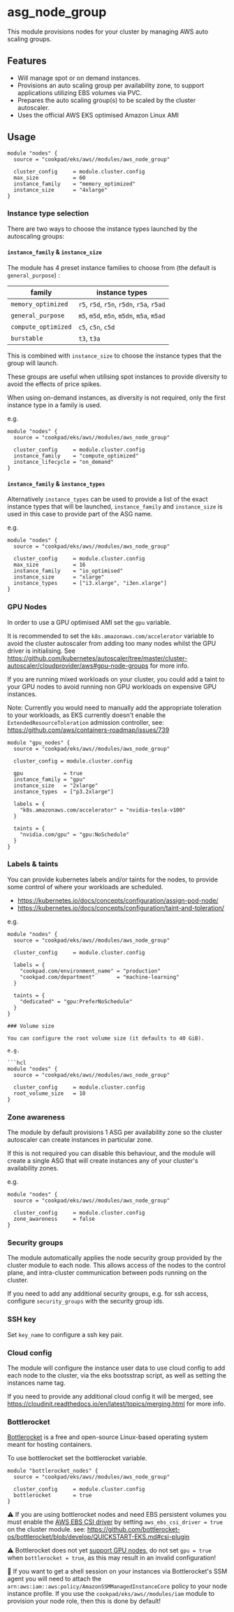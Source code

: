 # asg_node_group

This module provisions nodes for your cluster by managing AWS auto scaling groups.

## Features

* Will manage spot or on demand instances.
* Provisions an auto scaling group per availability zone, to support applications
  utilizing EBS volumes via PVC.
* Prepares the auto scaling group(s) to be scaled by the cluster autoscaler.
* Uses the official AWS EKS optimised Amazon Linux AMI

## Usage

```hcl
module "nodes" {
  source = "cookpad/eks/aws//modules/aws_node_group"

  cluster_config     = module.cluster.config
  max_size           = 60
  instance_family    = "memory_optimized"
  instance_size      = "4xlarge"
}
```

### Instance type selection

There are two ways to choose the instance types launched by the autoscaling
groups:

#### `instance_family` & `instance_size`

The module has 4 preset instance families to choose from (the default is `general_purpose`) :

| family | instance types |
|--------|----------------|
| `memory_optimized`  | `r5`, `r5d`, `r5n`, `r5dn`, `r5a`, `r5ad` |
| `general_purpose`   | `m5`, `m5d`, `m5n`, `m5dn`, `m5a`, `m5ad` |
| `compute_optimized` | `c5`, `c5n`, `c5d` |
| `burstable`         | `t3`, `t3a` |

This is combined with `instance_size` to choose the instance types that the
group will launch.

These groups are useful when utilising spot instances to provide diversity to
avoid the effects of price spikes.

When using on-demand instances, as diversity is not required, only the
first instance type in a family is used.

e.g.
```hcl
module "nodes" {
  source = "cookpad/eks/aws//modules/aws_node_group"

  cluster_config     = module.cluster.config
  instance_family    = "compute_optimized"
  instance_lifecycle = "on_demand"
}
```

#### `instance_family` & `instance_types`

Alternatively `instance_types` can be used to provide a list of the exact
instance types that will be launched, `instance_family` and `instance_size` is
used in this case to provide part of the ASG name.

e.g.
```hcl
module "nodes" {
  source = "cookpad/eks/aws//modules/aws_node_group"

  cluster_config     = module.cluster.config
  max_size           = 16
  instance_family    = "io_optimised"
  instance_size      = "xlarge"
  instance_types     = ["i3.xlarge", "i3en.xlarge"]
}
```

### GPU Nodes

In order to use a GPU optimised AMI set the `gpu` variable.

It is recommended to set the `k8s.amazonaws.com/accelerator` variable to avoid
the cluster autoscaler from adding too many nodes whilst the GPU driver is
initialising. See https://github.com/kubernetes/autoscaler/tree/master/cluster-autoscaler/cloudprovider/aws#gpu-node-groups for more info.

If you are running mixed workloads on your cluster, you could
add a taint to your GPU nodes to avoid running non GPU workloads on expensive
GPU instances.

Note: Currently you would need to manually add the appropriate toleration
to your workloads, as EKS currently doesn't enable the `ExtendedResourceToleration`
admission controller, see: https://github.com/aws/containers-roadmap/issues/739

```hcl
module "gpu_nodes" {
  source = "cookpad/eks/aws//modules/aws_node_group"

  cluster_config = module.cluster.config

  gpu             = true
  instance_family = "gpu"
  instance_size   = "2xlarge"
  instance_types  = ["p3.2xlarge"]

  labels = {
    "k8s.amazonaws.com/accelerator" = "nvidia-tesla-v100"
  }

  taints = {
    "nvidia.com/gpu" = "gpu:NoSchedule"
  }
}
```

### Labels & taints

You can provide kubernetes labels and/or taints for the nodes, to provide some
control of where your workloads are scheduled.

* https://kubernetes.io/docs/concepts/configuration/assign-pod-node/
* https://kubernetes.io/docs/concepts/configuration/taint-and-toleration/

e.g.
```hcl
module "nodes" {
  source = "cookpad/eks/aws//modules/aws_node_group"

  cluster_config     = module.cluster.config

  labels = {
    "cookpad.com/environment_name" = "production"
    "cookpad.com/department"       = "machine-learning"
  }

  taints = {
    "dedicated" = "gpu:PreferNoSchedule"
  }
}

### Volume size

You can configure the root volume size (it defaults to 40 GiB).

e.g.

```hcl
module "nodes" {
  source = "cookpad/eks/aws//modules/aws_node_group"

  cluster_config     = module.cluster.config
  root_volume_size   = 10
}

```

### Zone awareness

The module by default provisions 1 ASG per availability zone so the cluster
autoscaler can create instances in particular zone.

If this is not required you can disable this behaviour, and the module will
create a single ASG that will create instances any of your cluster's availability
zones.

e.g.

```hcl
module "nodes" {
  source = "cookpad/eks/aws//modules/aws_node_group"

  cluster_config     = module.cluster.config
  zone_awareness     = false
}

```

### Security groups

The module automatically applies the node security group provided by the cluster
module to each node. This allows access of the nodes to the control plane, and
intra-cluster communication between pods running on the cluster.

If you need to add any additional security groups, e.g. for ssh access, configure
`security_groups` with the security group ids.

### SSH key

Set `key_name` to configure a ssh key pair.

### Cloud config

The module will configure the instance user data to use cloud config to add
each node to the cluster, via the eks bootsstrap script, as well as setting the
instances name tag.

If you need to provide any additional cloud config it will be merged,
see https://cloudinit.readthedocs.io/en/latest/topics/merging.html for more info.

### Bottlerocket

[Bottlerocket](https://github.com/bottlerocket-os/bottlerocket) is a free and open-source Linux-based operating system meant for hosting containers.

To use bottlerocket set the bottlerocket variable.

```hcl
module "bottlerocket_nodes" {
  source = "cookpad/eks/aws//modules/aws_node_group"

  cluster_config     = module.cluster.config
  bottlerocket       = true
}
```
⚠️ If you are using bottlerocket nodes and need EBS persistent volumes you must
enable the [AWS EBS CSI driver](https://github.com/kubernetes-sigs/aws-ebs-csi-driver) by setting `aws_ebs_csi_driver = true` on the cluster module.
see: https://github.com/bottlerocket-os/bottlerocket/blob/develop/QUICKSTART-EKS.md#csi-plugin

⚠️ Bottlerocket does not yet [support GPU nodes](https://github.com/bottlerocket-os/bottlerocket/issues/769), do not set `gpu = true` when `bottlerocket = true`, as this may result in an invalid configuration!

📝 If you want to get a shell session on your instances via Bottlerocket's SSM agent
you will need to attach the `arn:aws:iam::aws:policy/AmazonSSMManagedInstanceCore` policy
to your node instance profile. If you use the `cookpad/eks/aws//modules/iam` module to
provision your node role, then this is done by default!
